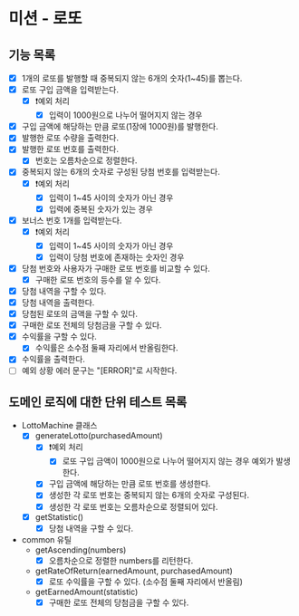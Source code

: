 # 미션 - 로또

## 기능 목록

- [x] 1개의 로또를 발행할 때 중복되지 않는 6개의 숫자(1~45)를 뽑는다.
- [x] 로또 구입 금액을 입력받는다.
  - [x] ❗️예외 처리
    - [x] 입력이 1000원으로 나누어 떨어지지 않는 경우
- [x] 구입 금액에 해당하는 만큼 로또(1장에 1000원)를 발행한다.
- [x] 발행한 로또 수량을 출력한다.
- [x] 발행한 로또 번호를 출력한다.
  - [x] 번호는 오름차순으로 정렬한다.
- [x] 중복되지 않는 6개의 숫자로 구성된 당첨 번호를 입력받는다.
  - [x] ❗️예외 처리
    - [x] 입력이 1~45 사이의 숫자가 아닌 경우
    - [x] 입력에 중복된 숫자가 있는 경우
- [x] 보너스 번호 1개를 입력받는다.
  - [x] ❗️예외 처리
    - [x] 입력이 1~45 사이의 숫자가 아닌 경우
    - [x] 입력이 당첨 번호에 존재하는 숫자인 경우
- [x] 당첨 번호와 사용자가 구매한 로또 번호를 비교할 수 있다.
  - [x] 구매한 로또 번호의 등수를 알 수 있다.
- [x] 당첨 내역을 구할 수 있다.
- [x] 당첨 내역을 출력한다.
- [x] 당첨된 로또의 금액을 구할 수 있다.
- [x] 구매한 로또 전체의 당첨금을 구할 수 있다.
- [x] 수익률을 구할 수 있다.
  - [x] 수익률은 소수점 둘째 자리에서 반올림한다.
- [x] 수익률을 출력한다.
- [ ] 예외 상황 에러 문구는 "[ERROR]"로 시작한다.

## 도메인 로직에 대한 단위 테스트 목록

- LottoMachine 클래스
  - [x] generateLotto(purchasedAmount)
    - [x] ❗️예외 처리
      - [x] 로또 구입 금액이 1000원으로 나누어 떨어지지 않는 경우 예외가 발생한다.
    - [x] 구입 금액에 해당하는 만큼 로또 번호를 생성한다.
    - [x] 생성한 각 로또 번호는 중복되지 않는 6개의 숫자로 구성된다.
    - [x] 생성한 각 로또 번호는 오름차순으로 정렬되어 있다.
  - [x] getStatistic()
    - [x] 당첨 내역을 구할 수 있다.
- common 유틸
  - getAscending(numbers)
    - [x] 오름차순으로 정렬한 numbers를 리턴한다.
  - getRateOfReturn(earnedAmount, purchasedAmount)
    - [x] 로또 수익률을 구할 수 있다. (소수점 둘째 자리에서 반올림)
  - getEarnedAmount(statistic)
    - [x] 구매한 로또 전체의 당첨금을 구할 수 있다.